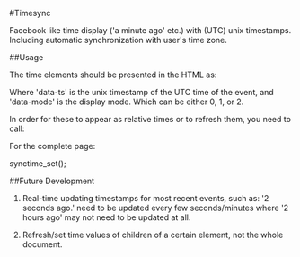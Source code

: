 #Timesync

Facebook like time display ('a minute ago' etc.) with (UTC) unix timestamps. Including
automatic synchronization with user's time zone.

##Usage

The time elements should be presented in the HTML as:


<abbr class="synctime" data-mode='0' data-ts='1326256773'></abbr>

Where 'data-ts' is the unix timestamp of the UTC time of the event, and 'data-mode' is
the display mode. Which can be either 0, 1, or 2.

In order for these to appear as relative times or to refresh them, you need to call:

For the complete page:


synctime_set();


##Future Development


1. Real-time updating timestamps for most recent events, such as: '2 seconds ago.' need
   to be updated every few seconds/minutes where '2 hours ago' may not need to be updated
   at all.

2. Refresh/set time values of children of a certain element, not the whole document.